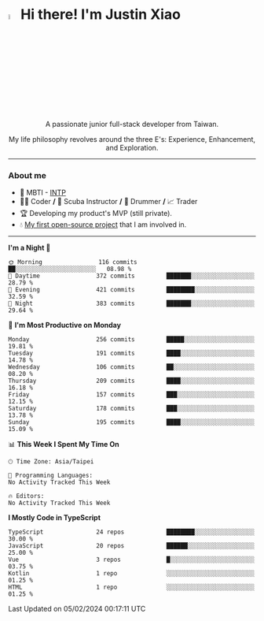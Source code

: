 # <img src="https://media.giphy.com/media/hvRJCLFzcasrR4ia7z/giphy.gif" width="5%">Hi there! I'm Justin Xiao
<p align="center">A passionate junior full-stack developer from Taiwan.  </p>
<p align="center">My life philosophy revolves around the three E's: Experience, Enhancement, and Exploration.</p>

---
### About me
- 👀 MBTI - [INTP](https://www.16personalities.com/intp-personality)
- 👨‍💻 Coder **/** 🤿 Scuba Instructor **/** 🥁 Drummer **/** 📈 Trader
- 🏆 Developing my product's MVP (still private).
- 💧 [My first open-source project](https://github.com/Game-as-a-Service/Game-Lobby-Web) that I am involved in.

---
<!--START_SECTION:waka-->
**I'm a Night 🦉** 

```text
🌞 Morning                116 commits         ██░░░░░░░░░░░░░░░░░░░░░░░   08.98 % 
🌆 Daytime                372 commits         ███████░░░░░░░░░░░░░░░░░░   28.79 % 
🌃 Evening                421 commits         ████████░░░░░░░░░░░░░░░░░   32.59 % 
🌙 Night                  383 commits         ███████░░░░░░░░░░░░░░░░░░   29.64 % 
```
📅 **I'm Most Productive on Monday** 

```text
Monday                   256 commits         █████░░░░░░░░░░░░░░░░░░░░   19.81 % 
Tuesday                  191 commits         ████░░░░░░░░░░░░░░░░░░░░░   14.78 % 
Wednesday                106 commits         ██░░░░░░░░░░░░░░░░░░░░░░░   08.20 % 
Thursday                 209 commits         ████░░░░░░░░░░░░░░░░░░░░░   16.18 % 
Friday                   157 commits         ███░░░░░░░░░░░░░░░░░░░░░░   12.15 % 
Saturday                 178 commits         ███░░░░░░░░░░░░░░░░░░░░░░   13.78 % 
Sunday                   195 commits         ████░░░░░░░░░░░░░░░░░░░░░   15.09 % 
```


📊 **This Week I Spent My Time On** 

```text
🕑︎ Time Zone: Asia/Taipei

💬 Programming Languages: 
No Activity Tracked This Week

🔥 Editors: 
No Activity Tracked This Week
```

**I Mostly Code in TypeScript** 

```text
TypeScript               24 repos            ████████░░░░░░░░░░░░░░░░░   30.00 % 
JavaScript               20 repos            ██████░░░░░░░░░░░░░░░░░░░   25.00 % 
Vue                      3 repos             █░░░░░░░░░░░░░░░░░░░░░░░░   03.75 % 
Kotlin                   1 repo              ░░░░░░░░░░░░░░░░░░░░░░░░░   01.25 % 
HTML                     1 repo              ░░░░░░░░░░░░░░░░░░░░░░░░░   01.25 % 
```




 Last Updated on 05/02/2024 00:17:11 UTC
<!--END_SECTION:waka-->
